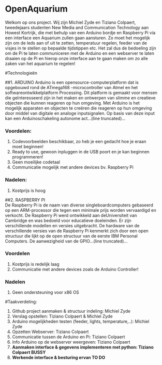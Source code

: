 # OpenAquarium

Welkom op ons project. Wij zijn Michiel Zyde en Tiziano Colpaert, tweedejaars studenten New Media and Communication Technology aan Howest Kortrijk, die met behulp van een Arduino bordje en Raspberry Pi via een interface een Aquarium zullen gaan aansturen. Zo moet het mogelijk zijn om de leds aan of uit te zetten, temperatuur regelen, feeder van de visjes in te stellen op bepaalde tijdstippen etc. Het zal dus de bedoeling zijn om de Pi te laten communiceren met de Arduino en een webserver te laten draaien op de Pi en hierop onze interface aan te gaan maken om zo alle zaken van het aquarium te regelen!

#Technologieën

##1.	ARDUINO
Arduino is een opensource-computerplatform dat is opgebouwd rond de ATmega168 -microcontroller van Atmel en het softwareontwikkelplatform Processing. Dit platform is gemaakt voor mensen die geïnteresseerd  zijn in het maken en ontwerpen van slimme en creatieve objecten die kunnen reageren op hun omgeving. Met Arduino is het mogelijk apparaten en objecten te creëren die reageren op hun omgeving door middel van digitale en analoge inputsignalen. Op basis van deze input kan een Arduinoschakeling autonome act...(line truncated)...

###	Voordelen: 
1. Codevoorbeelden beschikbaar, zo heb je een gedacht hoe je eraan moet beginnen!
2. Ready to use, gewoon inpluggen in de USB poort en je kan beginnen programmeren!
3. Geen moeilijke codetaal
4.	Communicatie mogelijk met andere devices bv. Raspberry Pi

### Nadelen: 
1.	Kostprijs is hoog

##2.	RASPBERRY PI	
De Raspberry Pi is de naam van diverse singleboardcomputers gebaseerd op een ARM-processor die tegen een minimale prijs worden vervaardigd en verkocht. De Raspberry Pi werd ontwikkeld aan deUniversiteit van Cambridge en was bedoeld voor educatieve doeleinden. Er zijn verschillende modellen en versies uitgebracht. De hardware van de verschillende versies van de Raspberry Pi kenmerkt zich door een open structuur die lijkt op de open structuur van de eerste IBM Personal Computers. De aanwezigheid van de GPIO...(line truncated)...

###	Voordelen
1.	Kostprijs is redelijk laag 
2.	Communicatie met andere devices zoals de Arduino Controller!

###	Nadelen
1.	Geen ondersteuning voor x86 OS

#Taakverdeling:
1.  Github project aanmaken & structuur indeling: Michiel Zyde
2.  Verslag opstellen: Tiziano Colpaert & Michiel Zyde
3.  Arduino mogelijkheden testen (feeder, lights, temperature,..): Michiel Zyde
4.  Opzetten Webserver: Tiziano Colpaert
5.  Communicatie tussen de Arduino en Pi: Tiziano Colpaert
6.  Info Arduino op de webserver weergeven: Tiziano Colpaert
7.  **Aanmaken interface & gegevens implementeren met python: Tiziano Colpaert 	BUSSY**
8.  **Werkende interface & besturing ervan 	TO DO**

